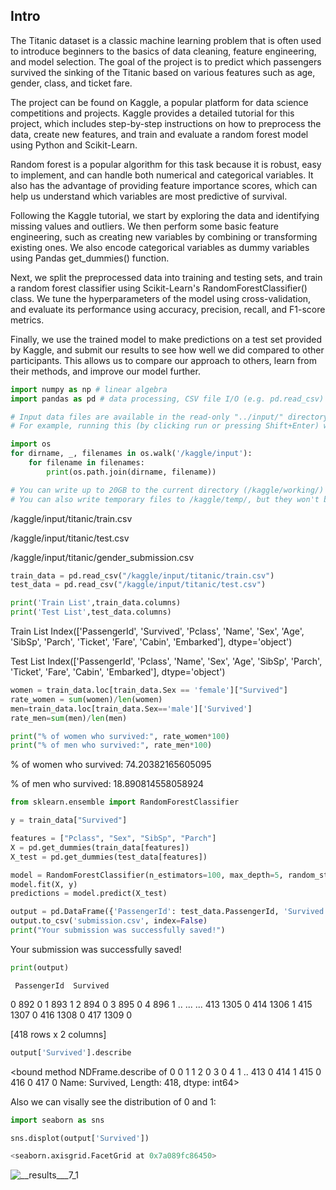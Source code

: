 ## Intro
The Titanic dataset is a classic machine learning problem that is often used to introduce beginners to the basics of data cleaning, feature engineering, and model selection. The goal of the project is to predict which passengers survived the sinking of the Titanic based on various features such as age, gender, class, and ticket fare.

The project can be found on Kaggle, a popular platform for data science competitions and projects. Kaggle provides a detailed tutorial for this project, which includes step-by-step instructions on how to preprocess the data, create new features, and train and evaluate a random forest model using Python and Scikit-Learn.

Random forest is a popular algorithm for this task because it is robust, easy to implement, and can handle both numerical and categorical variables. It also has the advantage of providing feature importance scores, which can help us understand which variables are most predictive of survival.

Following the Kaggle tutorial, we start by exploring the data and identifying missing values and outliers. We then perform some basic feature engineering, such as creating new variables by combining or transforming existing ones. We also encode categorical variables as dummy variables using Pandas get_dummies() function.

Next, we split the preprocessed data into training and testing sets, and train a random forest classifier using Scikit-Learn's RandomForestClassifier() class. We tune the hyperparameters of the model using cross-validation, and evaluate its performance using accuracy, precision, recall, and F1-score metrics.

Finally, we use the trained model to make predictions on a test set provided by Kaggle, and submit our results to see how well we did compared to other participants. This allows us to compare our approach to others, learn from their methods, and improve our model further.

```python
import numpy as np # linear algebra
import pandas as pd # data processing, CSV file I/O (e.g. pd.read_csv)

# Input data files are available in the read-only "../input/" directory
# For example, running this (by clicking run or pressing Shift+Enter) will list all files under the input directory

import os
for dirname, _, filenames in os.walk('/kaggle/input'):
    for filename in filenames:
        print(os.path.join(dirname, filename))

# You can write up to 20GB to the current directory (/kaggle/working/) that gets preserved as output when you create a version using "Save & Run All" 
# You can also write temporary files to /kaggle/temp/, but they won't be saved outside of the current session
```
/kaggle/input/titanic/train.csv

/kaggle/input/titanic/test.csv

/kaggle/input/titanic/gender_submission.csv

```python
train_data = pd.read_csv("/kaggle/input/titanic/train.csv")
test_data = pd.read_csv("/kaggle/input/titanic/test.csv")

print('Train List',train_data.columns)
print('Test List',test_data.columns)
```
Train List Index(['PassengerId', 'Survived', 'Pclass', 'Name', 'Sex', 'Age', 'SibSp',
       'Parch', 'Ticket', 'Fare', 'Cabin', 'Embarked'],
      dtype='object')
      
      
Test List Index(['PassengerId', 'Pclass', 'Name', 'Sex', 'Age', 'SibSp', 'Parch',
       'Ticket', 'Fare', 'Cabin', 'Embarked'],
      dtype='object')


```python
women = train_data.loc[train_data.Sex == 'female']["Survived"]
rate_women = sum(women)/len(women)
men=train_data.loc[train_data.Sex=='male']['Survived']
rate_men=sum(men)/len(men)

print("% of women who survived:", rate_women*100)
print("% of men who survived:", rate_men*100)
```

% of women who survived: 74.20382165605095

% of men who survived: 18.890814558058924

```python
from sklearn.ensemble import RandomForestClassifier

y = train_data["Survived"]

features = ["Pclass", "Sex", "SibSp", "Parch"]
X = pd.get_dummies(train_data[features])
X_test = pd.get_dummies(test_data[features])

model = RandomForestClassifier(n_estimators=100, max_depth=5, random_state=1)
model.fit(X, y)
predictions = model.predict(X_test)

output = pd.DataFrame({'PassengerId': test_data.PassengerId, 'Survived': predictions})
output.to_csv('submission.csv', index=False)
print("Your submission was successfully saved!")
```

Your submission was successfully saved!
```python
print(output)
```
     PassengerId  Survived
0            892         0
1            893         1
2            894         0
3            895         0
4            896         1
..           ...       ...
413         1305         0
414         1306         1
415         1307         0
416         1308         0
417         1309         0

[418 rows x 2 columns]

```python
output['Survived'].describe
```
<bound method NDFrame.describe of 0      0
1      1
2      0
3      0
4      1
      ..
413    0
414    1
415    0
416    0
417    0
Name: Survived, Length: 418, dtype: int64>

Also we can visally see the distribution of 0 and 1:

```python
import seaborn as sns

sns.displot(output['Survived'])

<seaborn.axisgrid.FacetGrid at 0x7a089fc86450>
```

![__results___7_1](https://user-images.githubusercontent.com/109058050/230635679-a1fd6d6d-0048-4590-9cb3-f5c1eaf81586.png)









